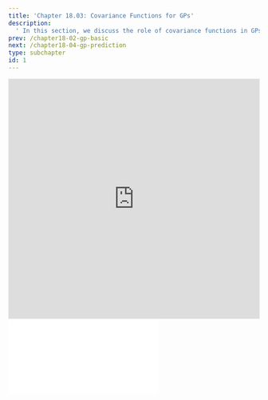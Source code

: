```yaml
---
title: 'Chapter 18.03: Covariance Functions for GPs'
description:
  ' In this section, we discuss the role of covariance functions in GPs and introduce the most common ones. '
prev: /chapter18-02-gp-basic
next: /chapter18-04-gp-prediction
type: subchapter
id: 1
---
```



<!-- Hier jetzt die neuen Links einpflegen -->


<exercise id="1" title="Video Lecture">
<iframe width="100%" height="480" src="https://www.youtube.com/embed/8fB3RwxNObw" frameborder="0" allow="accelerometer; autoplay; encrypted-media; gyroscope; picture-in-picture" allowfullscreen></iframe>
</exercise>

<exercise id="2" title="Slides">
<object data="pdfs/18/slides-gp-covariance.pdf" type="application/pdf" style="width:100%;height:480px">
    <embed src="pdfs/18/slides-gp-covariance.pdf" type="application/pdf" />
</object>
</exercise>

